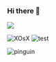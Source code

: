 ### Hi there 👋
![](https://i.gifer.com/xw.gif)
<!--
**allangmz/allangmz** is a ✨ _special_ ✨ repository because its `README.md` (this file) appears on your GitHub profile.

Here are som

![Z5cP (1)](https://user-images.githubusercontent.com/94965949/176406901-f6e49437-ad8d-4afc-bb6e-63bff8cf604d.gif)



e ideas to get you started:

- 🔭 I’m currently working on ...
- 🌱 I’m currently learning ...
- 👯 I’m looking to collaborate on ...
- 🤔 I’m looking for help with ...
- 💬 Ask me about ...
- 📫 How to reach me: ...
- 😄 Pronouns: ...
- ⚡ Fun fact: ...
-->
![XOsX](https://user-images.githubusercontent.com/94965949/176406518-e985b7f5-44af-439f-9614-772385c89c64.gif)
![test](https://user-images.githubusercontent.com/94965949/176407786-56add1e5-5099-42c7-8a3c-84fd057e97e0.gif)

![pinguin](https://user-images.githubusercontent.com/94965949/176409458-ea0166c9-1090-464e-829c-38670da90a3a.gif)
